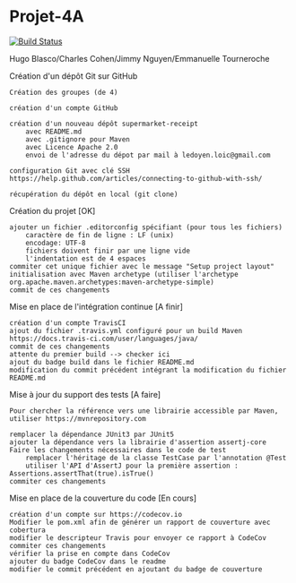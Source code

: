 # Projet-4A
[![Build Status](https://travis-ci.com/Jimmmyy/Projet-4A.svg?branch=master)](https://travis-ci.com/Jimmmyy/Projet-4A)

Hugo Blasco/Charles Cohen/Jimmy Nguyen/Emmanuelle Tourneroche


Création d'un dépôt Git sur GitHub

    Création des groupes (de 4)

    création d'un compte GitHub

    création d'un nouveau dépôt supermarket-receipt
        avec README.md
        avec .gitignore pour Maven
        avec Licence Apache 2.0
        envoi de l'adresse du dépot par mail à ledoyen.loic@gmail.com

    configuration Git avec clé SSH https://help.github.com/articles/connecting-to-github-with-ssh/

    récupération du dépôt en local (git clone)

Création du projet [OK]

    ajouter un fichier .editorconfig spécifiant (pour tous les fichiers) 
        caractère de fin de ligne : LF (unix)
        encodage: UTF-8
        fichiers doivent finir par une ligne vide
        l'indentation est de 4 espaces
    commiter cet unique fichier avec le message "Setup project layout"
    initialisation avec Maven archetype (utiliser l'archetype org.apache.maven.archetypes:maven-archetype-simple)
    commit de ces changements

Mise en place de l'intégration continue [A finir]

    création d'un compte TravisCI
    ajout du fichier .travis.yml configuré pour un build Maven https://docs.travis-ci.com/user/languages/java/
    commit de ces changements
    attente du premier build --> checker ici
    ajout du badge build dans le fichier README.md
    modification du commit précédent intégrant la modification du fichier README.md

Mise à jour du support des tests [A faire]

    Pour chercher la référence vers une librairie accessible par Maven, utiliser https://mvnrepository.com

    remplacer la dépendance JUnit3 par JUnit5
    ajouter la dépendance vers la librairie d'assertion assertj-core
    Faire les changements nécessaires dans le code de test
        remplacer l'héritage de la classe TestCase par l'annotation @Test
        utiliser l'API d'AssertJ pour la première assertion : Assertions.assertThat(true).isTrue()
    commiter ces changements

Mise en place de la couverture du code [En cours]

    création d'un compte sur https://codecov.io
    Modifier le pom.xml afin de générer un rapport de couverture avec cobertura
    modifier le descripteur Travis pour envoyer ce rapport à CodeCov
    commiter ces changements
    vérifier la prise en compte dans CodeCov
    ajouter du badge CodeCov dans le readme
    modifier le commit précédent en ajoutant du badge de couverture
